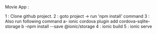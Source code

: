 Movie App : 

1 : Clone github project.
2 : goto project -> run  'npm install' command
3 : Also run following command
      a- ionic cordova plugin add cordova-sqlite-storage
      b -npm install --save @ionic/storage
4 : ionic build
5 : ionic serve
      
